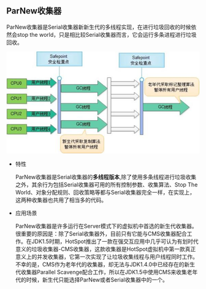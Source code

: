 ## ParNew收集器

ParNew收集器是Serial收集器新新生代的多线程实现，在进行垃圾回收的时候依然会stop the world，只是相比较Serial收集器而言，它会运行多条进程进行垃圾回收。

![ParNew](./../../pic/GC/Collector/ParNew.jpg)

* 特性

	ParNew收集器是Serial收集器的**多线程版本**,除了使用多条线程进行垃圾收集之外，其余行为包括Serial收集器可用的所有控制参数、收集算法、Stop The World、对象分配规则、回收策略等都与Serial收集器完全一样，在实现上，这两种收集器也共用了相当多的代码。

* 应用场景

	ParNew收集器是许多运行在Server模式下的虚拟机中首选的新生代收集器。很重要的原因是：除了Serial收集器外，目前只有它能与CMS收集器配合工作。在JDK1.5时期，HotSpot推出了一款在强交互应用中几乎可认为有划时代意义的垃圾收集器-CMS收集器，这款收集器是HotSpot虚拟机中第一款真正意义上的并发收集器，它第一次实现了让垃圾收集线程与用户线程同时工作。不幸的是，CMS作为老年代的收集器，却无法与JDK1.4.0中已经存在的新生代收集器Parallel Scavenge配合工作，所以在JDK1.5中使用CMS来收集老年代的时候，新生代只能选择ParNew或者Serial收集器中的一个。